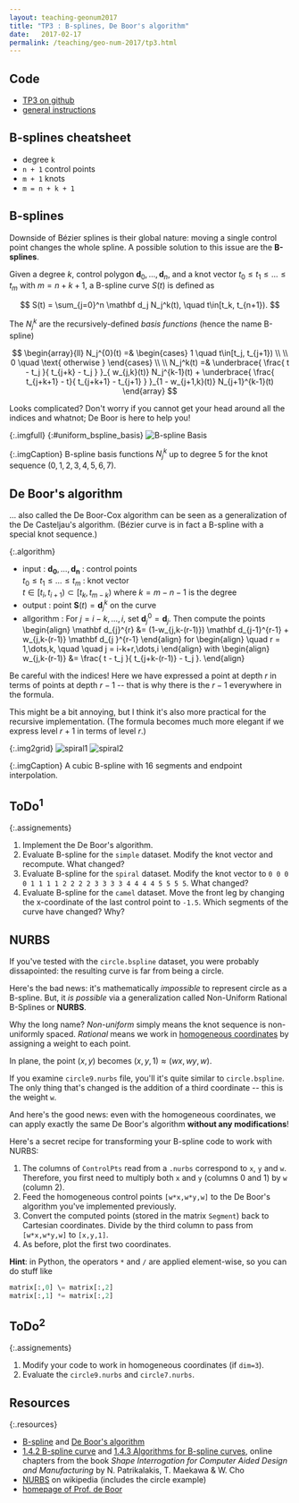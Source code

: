 ```yaml
---
layout: teaching-geonum2017
title: "TP3 : B-splines, De Boor's algorithm"
date:   2017-02-17
permalink: /teaching/geo-num-2017/tp3.html
---
```


## Code
* [TP3 on github](https://github.com/GeoNumTP/GeoNum2017/tree/master/TP3##tp3--b-splines-de-boors-algorithm)  
* [general instructions](https://github.com/GeoNumTP/GeoNum2017#géométrie-numérique-spring-2017)  

## B-splines cheatsheet
* degree `k`
* `n + 1` control points
* `m + 1` knots
* `m = n + k + 1`

## B-splines
Downside of Bézier splines is their global nature: moving a single control point changes the whole spline.
A possible solution to this issue are the **B-splines**.

Given a degree $k$, control polygon $\mathbf d_0,\dots,\mathbf d_n$,
and a knot vector $t_0 \leq t_1 \leq \dots \leq t_m$
with $m = n+k+1$, a B-spline curve $S(t)$ is defined as

$$
S(t) = \sum_{j=0}^n \mathbf d_j N_j^k(t), \quad t\in[t_k, t_{n+1}).
$$

The $N_j^k$ are the recursively-defined *basis functions* (hence the name B-spline)

$$
\begin{array}{ll}
N_j^{0}(t) =&
    \begin{cases}
    1 \quad t\in[t_j, t_{j+1}) \\ \\
    0 \quad \text{ otherwise }
    \end{cases}
\\
\\
N_j^k(t) =&
    \underbrace{ \frac{ t - t_j }{ t_{j+k} - t_j } }_{ w_{j,k}(t)} N_j^{k-1}(t) +
    \underbrace{ \frac{ t_{j+k+1} - t}{ t_{j+k+1} - t_{j+1} } }_{1 - w_{j+1,k}(t)} N_{j+1}^{k-1}(t)
\end{array}
$$


Looks complicated? Don't worry if you cannot get your head around all the indices and whatnot;
De Boor is here to help you!


{:.imgfull}
{:#uniform_bspline_basis}
![B-spline Basis](/assets/geo-num-2016/bbasis.gif)

{:.imgCaption}
B-spline basis functions $N^k_j$ up to degree 5 for the knot sequence $(0,1,2,3,4,5,6,7)$.


## De Boor's algorithm
&hellip; also called the De Boor-Cox algorithm can be seen as a generalization of the De Casteljau's algorithm.
(Bézier curve is in fact a B-spline with a  special knot sequence.)

{:.algorithm}
* <span class="algo-part">input :</span>
   <span class="algo-content">
            $\mathbf{d_{0}},\dots,\mathbf{d_{n}}$ : control points
            <br />
            $t_0 \leq t_1 \leq \dots \leq t_m$ : knot vector
            <br />
            $t \in [t_i, t_{i+1}) \subset [t_k, t_{m-k})$ where $k = m-n-1$ is the degree
        </span>
* <span class="algo-part">output :</span>
   <span class="algo-content"> point $\mathbf S(t) = \mathbf d_j^k$ on the curve</span>
* <span class="algo-part">allgorithm :</span>
   <span class="algo-content">
        For $j=i-k, \dots, i,$ set $\mathbf d_j^0 = \mathbf d_j$. Then compute the points
        \begin{align}
            \mathbf d_{j}^{r} &=
            (1-w_{j,k-(r-1)}) \mathbf d_{j-1}^{r-1} + w_{j,k-(r-1)}  \mathbf d_{j  }^{r-1}
        \end{align}
        for
        \begin{align}
            \quad r = 1,\dots,k,
            \quad \quad j = i-k+r,\dots,i
        \end{align}
        with
        \begin{align}
            w_{j,k-(r-1)} &= \frac{ t - t_j }{ t_{j+k-(r-1)} - t_j }.
        \end{align}
    </span>

Be careful with the indices! Here we have expressed a point at depth $r$
in terms of points at depth $r-1$ --
that is why there is the $r-1$ everywhere in the formula.

This might be a bit annoying, but I think it's also more practical for the recursive implementation.
(The formula becomes much more elegant if we express level $r+1$ in terms of level $r$.)

{:.img2grid}
![spiral1](/assets/geo-num-2016/spiral_B.png)
![spiral2](/assets/geo-num-2016/spiral_B_2.png)

{:.imgCaption}
A cubic B-spline with 16 segments and endpoint interpolation.

## ToDo$^1$

{:.assignements}
1. Implement the De Boor's algorithm.
1. Evaluate B-spline for the `simple` dataset. Modify the knot vector and recompute. What changed?
1. Evaluate B-spline for the `spiral` dataset. Modify the knot vector to `0 0 0 0 1 1 1 1 2 2 2 2 3 3 3 3 4 4 4 4 5 5 5 5`. What changed?
1. Evaluate B-spline for the `camel` dataset. Move the front leg by changing the x-coordinate of the last control point to `-1.5`. Which segments of the curve have changed? Why?

## NURBS

If you've tested with the `circle.bspline` dataset, you were probably dissapointed:
the resulting curve is far from being a circle.

Here's the bad news: it's mathematically *impossible* to represent circle as a B-spline.
But, it *is possible* via a generalization called Non-Uniform Rational B-Splines or **NURBS**.

Why the long name?
*Non-uniform* simply means the knot sequence is non-uniformly spaced.
*Rational* means we work in [homogeneous coordinates](https://en.wikipedia.org/wiki/Homogeneous_coordinates)
by assigning a weight to each point.

In plane, the point $(x,y)$ becomes $(x,y,1) \approx (wx,wy,w)$.

If you examine `circle9.nurbs` file, you'll it's quite similar to `circle.bspline`.
The only thing that's changed is the addition of a third coordinate -- this is the weight `w`.

And here's the good news: even with the homogeneous coordinates, we can apply exactly the same De Boor's algorithm **without any modifications**!

Here's a secret recipe for transforming your B-spline code to work with NURBS:

1. The columns of `ControlPts` read from a `.nurbs` correspond to `x`, `y` and `w`. Therefore, you first need to multiply both `x` and `y` (columns 0 and 1) by `w` (column 2).
2. Feed the homogeneous control points `[w*x,w*y,w]` to the De Boor's algorithm you've implemented previously.
3. Convert the computed points (stored in the matrix `Segment`) back to Cartesian coordinates.  Divide by the third column to pass from `[w*x,w*y,w]` to `[x,y,1]`.
4. As before, plot the first two coordinates.  


**Hint**: in Python, the operators `*` and `/` are applied element-wise, so you can do stuff like
```python
matrix[:,0] \= matrix[:,2]
matrix[:,1] *= matrix[:,2]
```

## ToDo$^2$

{:.assignements}
1. Modify your code to work in homogeneous coordinates (if `dim=3`).
2. Evaluate the `circle9.nurbs` and `circle7.nurbs`.

## Resources

{:.resources}
* [B-spline](https://en.wikipedia.org/wiki/B-spline) and [De Boor's algorithm](https://en.wikipedia.org/wiki/De_Boor's_algorithm)
* [1.4.2 B-spline curve](http://web.mit.edu/hyperbook/Patrikalakis-Maekawa-Cho/node17.html)
   and 
   [1.4.3 Algorithms for B-spline curves](http://web.mit.edu/hyperbook/Patrikalakis-Maekawa-Cho/node18.html),
   online chapters from the book *Shape Interrogation for Computer Aided Design and Manufacturing* by N. Patrikalakis, T. Maekawa &amp; W. Cho
* [NURBS](https://en.wikipedia.org/wiki/Non-uniform_rational_B-spline) on wikipedia (includes the circle example)
* [homepage of Prof. de Boor](http://pages.cs.wisc.edu/~deboor/)
